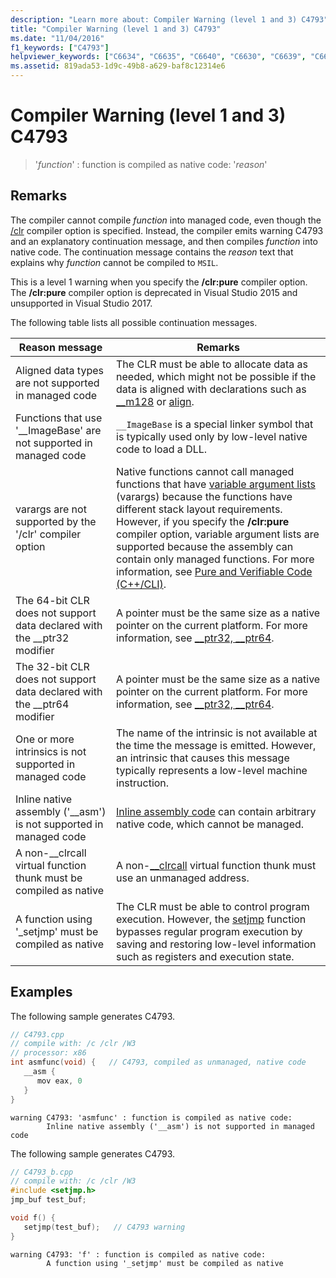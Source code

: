 ```yaml
---
description: "Learn more about: Compiler Warning (level 1 and 3) C4793"
title: "Compiler Warning (level 1 and 3) C4793"
ms.date: "11/04/2016"
f1_keywords: ["C4793"]
helpviewer_keywords: ["C6634", "C6635", "C6640", "C6630", "C6639", "C6636", "C6638", "C6631", "C6637", "C4793"]
ms.assetid: 819ada53-1d9c-49b8-a629-baf8c12314e6
---
```

# Compiler Warning (level 1 and 3) C4793

> '*function*' : function is compiled as native code: '*reason*'

## Remarks

The compiler cannot compile *function* into managed code, even though the [/clr](../../build/reference/clr-common-language-runtime-compilation.md) compiler option is specified. Instead, the compiler emits warning C4793 and an explanatory continuation message, and then compiles *function* into native code. The continuation message contains the *reason* text that explains why *function* cannot be compiled to `MSIL`.

This is a level 1 warning when you specify the **/clr:pure** compiler option.  The **/clr:pure** compiler option is deprecated in Visual Studio 2015 and unsupported in Visual Studio 2017.

The following table lists all possible continuation messages.

|Reason message|Remarks|
|--------------------|-------------|
|Aligned data types are not supported in managed code|The CLR must be able to allocate data as needed, which might not be possible if the data is aligned with declarations such as [__m128](../../cpp/m128.md) or [align](../../cpp/align-cpp.md).|
|Functions that use '__ImageBase' are not supported in managed code|`__ImageBase` is a special linker symbol that is typically used only by low-level native code to load a DLL.|
|varargs are not supported by the '/clr' compiler option|Native functions cannot call managed functions that have [variable argument lists](../../cpp/functions-with-variable-argument-lists-cpp.md) (varargs) because the functions have different stack layout requirements. However, if you specify the **/clr:pure** compiler option, variable argument lists are supported because the assembly can contain only managed functions. For more information, see [Pure and Verifiable Code (C++/CLI)](../../dotnet/pure-and-verifiable-code-cpp-cli.md).|
|The 64-bit CLR does not support data declared with the __ptr32 modifier|A pointer must be the same size as a native pointer on the current platform. For more information, see [__ptr32, \__ptr64](../../cpp/ptr32-ptr64.md).|
|The 32-bit CLR does not support data declared with the __ptr64 modifier|A pointer must be the same size as a native pointer on the current platform. For more information, see [__ptr32, \__ptr64](../../cpp/ptr32-ptr64.md).|
|One or more intrinsics is not supported in managed code|The name of the intrinsic is not available at the time the message is emitted. However, an intrinsic that causes this message typically represents a low-level machine instruction.|
|Inline native assembly ('__asm') is not supported in managed code|[Inline assembly code](../../assembler/inline/asm.md) can contain arbitrary native code, which cannot be managed.|
|A non-__clrcall virtual function thunk must be compiled as native|A non-[__clrcall](../../cpp/clrcall.md) virtual function thunk must use an unmanaged address.|
|A function using '_setjmp' must be compiled as native|The CLR must be able to control program execution. However, the [setjmp](../../cpp/using-setjmp-longjmp.md) function bypasses regular program execution by saving and restoring low-level information such as registers and execution state.|

## Examples

The following sample generates C4793.

```cpp
// C4793.cpp
// compile with: /c /clr /W3
// processor: x86
int asmfunc(void) {   // C4793, compiled as unmanaged, native code
   __asm {
      mov eax, 0
   }
}
```

```Output
warning C4793: 'asmfunc' : function is compiled as native code:
        Inline native assembly ('__asm') is not supported in managed code
```

The following sample generates C4793.

```cpp
// C4793_b.cpp
// compile with: /c /clr /W3
#include <setjmp.h>
jmp_buf test_buf;

void f() {
   setjmp(test_buf);   // C4793 warning
}
```

```Output
warning C4793: 'f' : function is compiled as native code:
        A function using '_setjmp' must be compiled as native
```
